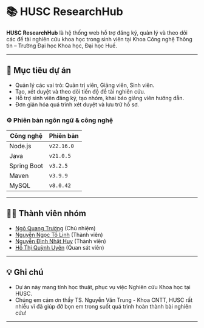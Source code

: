 # 📚 HUSC ResearchHub

**HUSC ResearchHub** là hệ thống web hỗ trợ đăng ký, quản lý và theo dõi các đề tài nghiên cứu khoa học trong sinh viên tại Khoa Công nghệ Thông tin – Trường Đại học Khoa học, Đại học Huế.

---

## 🚀 Mục tiêu dự án

- Quản lý các vai trò: Quản trị viên, Giảng viên, Sinh viên.
- Tạo, xét duyệt và theo dõi tiến độ đề tài nghiên cứu.
- Hỗ trợ sinh viên đăng ký, tạo nhóm, khai báo giảng viên hướng dẫn.
- Đơn giản hóa quá trình xét duyệt và lưu trữ hồ sơ.

### ⚙️ Phiên bản ngôn ngữ & công nghệ
| Công nghệ       | Phiên bản    |
|------------------|--------------|
| Node.js          | `v22.16.0`   |
| Java             | `v21.0.5`    |
| Spring Boot      | `v3.2.5`     |
| Maven            | `v3.9.9`     |
| MySQL            | `v8.0.42`    |

---

## 🧑‍💻 Thành viên nhóm

- [Ngô Quang Trường](https://github.com/TruongPersonal) (Chủ nhiệm)
- [Nguyễn Ngọc Tố Linh](https://github.com/turtle3ds) (Thành viên)
- [Nguyễn Đình Nhật Huy](https://github.com/nhathuynguyen19) (Thành viên)
- [Hồ Thị Quỳnh Uyên](https://github.com/Ury25) (Quan sát viên)

---

## 💡 Ghi chú

- Dự án này mang tính học thuật, phục vụ việc Nghiên cứu Khoa học tại HUSC.
- Chúng em cảm ơn thầy TS. Nguyễn Văn Trung - Khoa CNTT, HUSC rất nhiều vì đã giúp đỡ bọn em trong suốt quá trình hoàn thành bài nghiên cứu!

---